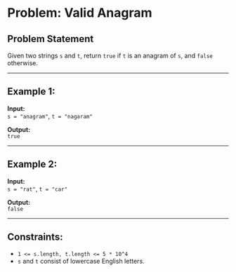 # Problem: Valid Anagram

## Problem Statement
Given two strings `s` and `t`, return `true` if `t` is an anagram of `s`, and `false` otherwise.

---

## Example 1:

**Input:**  
`s = "anagram"`, `t = "nagaram"`

**Output:**  
`true`

---

## Example 2:

**Input:**  
`s = "rat"`, `t = "car"`

**Output:**  
`false`

---

## Constraints:

- `1 <= s.length, t.length <= 5 * 10^4`
- `s` and `t` consist of lowercase English letters.
